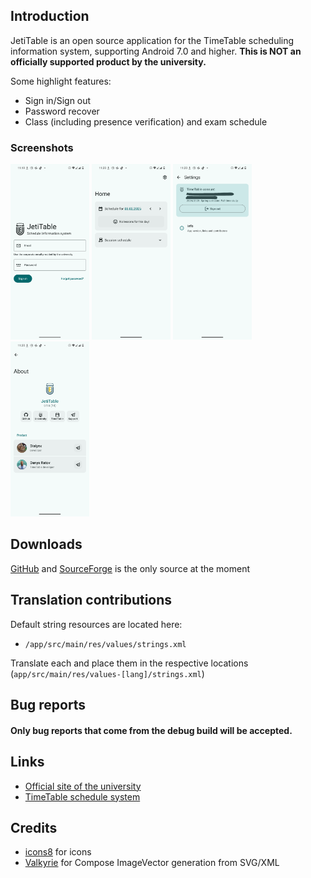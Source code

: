 ## Introduction
JetiTable is an open source application for the TimeTable scheduling information system, supporting Android 7.0 and higher. **This is NOT an officially supported product by the university.**

Some highlight features:
- Sign in/Sign out
- Password recover
- Class (including presence verification) and exam schedule

### Screenshots
<img src="docs/images/auth_screen.png" width=25% height=25%> <img src="docs/images/home_screen.png" width=25% height=25%> <img src="docs/images/settings_screen.png" width=25% height=25%> <img src="docs/images/about_screen.png" width=25% height=25%>

## Downloads
[GitHub](https://github.com/thisdialynx/JetiTable/releases/latest) and [SourceForge](https://sourceforge.net/projects/diaproduction/files/JetiTable/) is the only source at the moment

## Translation contributions
Default string resources are located here:
- `/app/src/main/res/values/strings.xml`

Translate each and place them in the respective locations (`app/src/main/res/values-[lang]/strings.xml`)

## Bug reports 
#### Only bug reports that come from the debug build will be accepted.

## Links
- [Official site of the university](https://snu.edu.ua/index.php/en/home-english/)
- [TimeTable schedule system](https://timetable.lond.lg.ua/)

## Credits
- [icons8](https://icons8.com/icons) for icons
- [Valkyrie](https://github.com/ComposeGears/Valkyrie) for Compose ImageVector generation from SVG/XML
